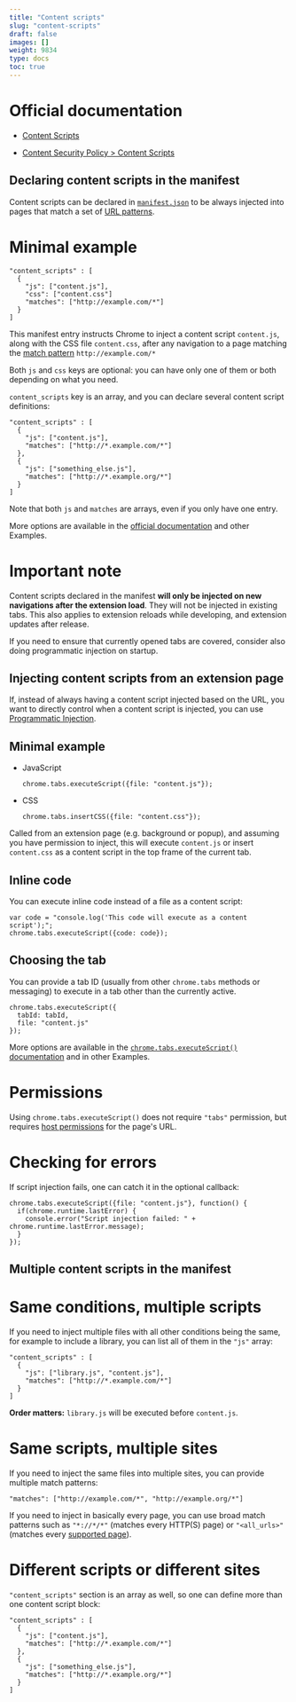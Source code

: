 ```yaml
---
title: "Content scripts"
slug: "content-scripts"
draft: false
images: []
weight: 9834
type: docs
toc: true
---
```


Official documentation
====

* [Content Scripts][1]
* [Content Security Policy > Content Scripts][2]


  [1]: https://developer.chrome.com/extensions/content_scripts
  [2]: https://developer.chrome.com/extensions/contentSecurityPolicy#interactions

## Declaring content scripts in the manifest
Content scripts can be declared in [`manifest.json`][1] to be always injected into pages that match a set of [URL patterns][2].

Minimal example
===

<!-- language-all: lang-js -->

    "content_scripts" : [
      {
        "js": ["content.js"],
        "css": ["content.css"]
        "matches": ["http://example.com/*"]
      }
    ]

This manifest entry instructs Chrome to inject a content script `content.js`, along with the CSS file `content.css`, after any navigation to a page matching the [match pattern][2] `http://example.com/*`

Both `js` and `css` keys are optional: you can have only one of them or both depending on what you need.

`content_scripts` key is an array, and you can declare several content script definitions:

    "content_scripts" : [
      {
        "js": ["content.js"],
        "matches": ["http://*.example.com/*"]
      },
      {
        "js": ["something_else.js"],
        "matches": ["http://*.example.org/*"]
      }
    ]

Note that both `js` and `matches` are arrays, even if you only have one entry.

More options are available in the [official documentation][3] and other Examples.

Important note
===

Content scripts declared in the manifest **will only be injected on new navigations after the extension load**. They will not be injected in existing tabs. This also applies to extension reloads while developing, and extension updates after release.

If you need to ensure that currently opened tabs are covered, consider also doing programmatic injection on startup.


  [1]: https://www.wikiod.com/google-chrome-extension/manifestjson
  [2]: https://developer.chrome.com/extensions/match_patterns
  [3]: https://developer.chrome.com/extensions/content_scripts#registration

## Injecting content scripts from an extension page
If, instead of always having a content script injected based on the URL, you want to directly control when a content script is injected, you can use [Programmatic Injection][1].

Minimal example
---

- JavaScript

  <!-- language-all: lang-js -->

      chrome.tabs.executeScript({file: "content.js"});

- CSS
 
  <!-- language-all: lang-js -->

      chrome.tabs.insertCSS({file: "content.css"});

Called from an extension page (e.g. background or popup), and assuming you have permission to inject, this will execute `content.js` or insert `content.css` as a content script in the top frame of the current tab.

Inline code
---

You can execute inline code instead of a file as a content script:

    var code = "console.log('This code will execute as a content script');";
    chrome.tabs.executeScript({code: code});


Choosing the tab
---

You can provide a tab ID (usually from other `chrome.tabs` methods or messaging) to execute in a tab other than the currently active.

    chrome.tabs.executeScript({
      tabId: tabId,
      file: "content.js"
    });

More options are available in the [`chrome.tabs.executeScript()` documentation][2] and in other Examples.

Permissions
====

Using `chrome.tabs.executeScript()` does not require `"tabs"` permission, but requires [host permissions][3] for the page's URL.

Checking for errors
====

If script injection fails, one can catch it in the optional callback:

    chrome.tabs.executeScript({file: "content.js"}, function() {
      if(chrome.runtime.lastError) {
        console.error("Script injection failed: " + chrome.runtime.lastError.message);
      }
    });


  [1]: https://developer.chrome.com/extensions/content_scripts#pi
  [2]: https://developer.chrome.com/extensions/tabs#method-executeScript
  [3]: https://developer.chrome.com/extensions/xhr#requesting-permission

## Multiple content scripts in the manifest
Same conditions, multiple scripts
===

If you need to inject multiple files with all other conditions being the same, for example to include a library, you can list all of them in the `"js"` array:

<!-- language-all: lang-js -->

    "content_scripts" : [
      {
        "js": ["library.js", "content.js"],
        "matches": ["http://*.example.com/*"]
      }
    ]

**Order matters:** `library.js` will be executed before `content.js`.

Same scripts, multiple sites
===

If you need to inject the same files into multiple sites, you can provide multiple match patterns:

    "matches": ["http://example.com/*", "http://example.org/*"]

If you need to inject in basically every page, you can use broad match patterns such as `"*://*/*"` (matches every HTTP(S) page) or `"<all_urls>"` (matches every [supported page][1]).

Different scripts or different sites
===

`"content_scripts"` section is an array as well, so one can define more than one content script block:

    "content_scripts" : [
      {
        "js": ["content.js"],
        "matches": ["http://*.example.com/*"]
      },
      {
        "js": ["something_else.js"],
        "matches": ["http://*.example.org/*"]
      }
    ]


  [1]: https://developer.chrome.com/extensions/match_patterns

